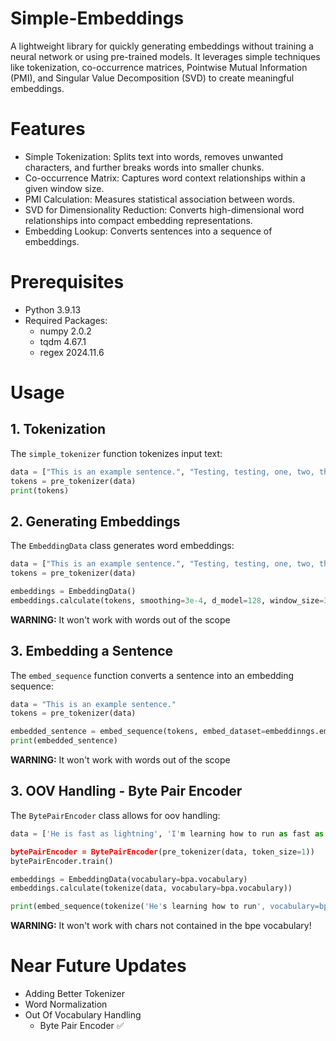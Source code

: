 # Simple-Embeddings
A lightweight library for quickly generating embeddings without training a neural network or using pre-trained models. It leverages simple techniques like tokenization, co-occurrence matrices, Pointwise Mutual Information (PMI), and Singular Value Decomposition (SVD) to create meaningful embeddings.

# Features
- Simple Tokenization: Splits text into words, removes unwanted characters, and further breaks words into smaller chunks.
- Co-occurrence Matrix: Captures word context relationships within a given window size.
- PMI Calculation: Measures statistical association between words.
- SVD for Dimensionality Reduction: Converts high-dimensional word relationships into compact embedding representations.
- Embedding Lookup: Converts sentences into a sequence of embeddings.

# Prerequisites
- Python 3.9.13
- Required Packages:
  - numpy 2.0.2
  - tqdm 4.67.1
  - regex 2024.11.6

# Usage
## 1. Tokenization
The `simple_tokenizer` function tokenizes input text:
  ```python
  data = ["This is an example sentence.", "Testing, testing, one, two, three."]
  tokens = pre_tokenizer(data)
  print(tokens)
  ```
## 2. Generating Embeddings
The `EmbeddingData` class generates word embeddings:
```python
data = ["This is an example sentence.", "Testing, testing, one, two, three."]
tokens = pre_tokenizer(data)

embeddings = EmbeddingData()
embeddings.calculate(tokens, smoothing=3e-4, d_model=128, window_size=3)
```

**WARNING:** It won't work with words out of the scope

## 3. Embedding a Sentence
The `embed_sequence` function converts a sentence into an embedding sequence:
```python
data = "This is an example sentence."
tokens = pre_tokenizer(data)

embedded_sentence = embed_sequence(tokens, embed_dataset=embeddinngs.embeddings)
print(embedded_sentence)
```
**WARNING:** It won't work with words out of the scope

## 3. OOV Handling - Byte Pair Encoder
The `BytePairEncoder` class allows for oov handling:
```python
data = ['He is fast as lightning', 'I'm learning how to run as fast as him']

bytePairEncoder = BytePairEncoder(pre_tokenizer(data, token_size=1))
bytePairEncoder.train()

embeddings = EmbeddingData(vocabulary=bpa.vocabulary)
embeddings.calculate(tokenize(data, vocabulary=bpa.vocabulary))

print(embed_sequence(tokenize('He's learning how to run', vocabulary=bpa.vocabulary), embed_dataset=emb.embeddings)
```

**WARNING:** It won't work with chars not contained in the bpe vocabulary!

# Near Future Updates
- Adding Better Tokenizer
- Word Normalization
- Out Of Vocabulary Handling
  - Byte Pair Encoder ✅
